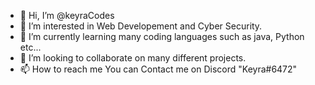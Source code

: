 - 👋 Hi, I’m @keyraCodes
- 👀 I’m interested in Web Developement and Cyber Security.
- 🌱 I’m currently learning many coding languages such as java, Python etc...
- 💞️ I’m looking to collaborate on many different projects.
- 📫 How to reach me You can Contact me on Discord "Keyra#6472"

<!---
keyraCodes/keyraCodes is a ✨ special ✨ repository because its `README.md` (this file) appears on your GitHub profile.
You can click the Preview link to take a look at your changes.
--->
